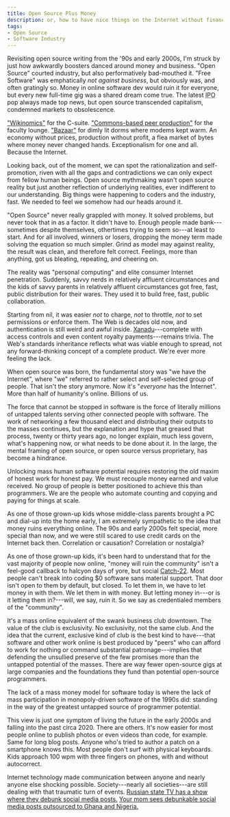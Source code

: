 ```yaml
---
title: Open Source Plus Money
description: or, how to have nice things on the Internet without financializing the shit out of everything
tags:
- Open Source
- Software Industry
---
```


<!-- TODO: title without open source -->

Revisiting open source writing from the '90s and early 2000s, I'm struck by just how awkwardly boosters danced around money and business.  "Open Source" courted industry, but also performatively bad-mouthed it.  "Free Software" was emphatically _not against business_, but obviously was, and often gratingly so.  Money in online software dev would ruin it for everyone, but every new full-time gig was a shared dream come true.  The latest <abbr title="initial public offering">IPO</abbr> pop always made top news, but open source transcended capitalism, condemned markets to obsolescence.

["Wikinomics"](https://en.wikipedia.org/wiki/Wikinomics) for the C-suite.  ["Commons-based peer production"](https://en.wikipedia.org/wiki/The_Wealth_of_Networks) for the faculty lounge.  ["Bazaar"](https://en.wikipedia.org/wiki/The_Cathedral_and_the_Bazaar) for dimly lit dorms where modems kept warm.  An economy without prices, production without profit, a flea market of bytes where money never changed hands.  Exceptionalism for one and all.  Because the Internet.

Looking back, out of the moment, we can spot the rationalization and self-promotion, riven with all the gaps and contradictions we can only expect from fellow human beings.  Open source mythmaking wasn't open source reality but just another reflection of underlying realities, ever indifferent to our understanding.  Big things were happening to coders and the industry, fast.  We needed to feel we somehow had our heads around it.

"Open Source" never really grappled with money.  It solved problems, but never took that in as a factor.  It didn't have to.  Enough people made bank---sometimes despite themselves, othertimes trying to seem so---at least to start.  And for all involved, winners or losers, dropping the money term made solving the equation so much simpler.  Grind as model may against reality, the result was clean, and therefore felt correct.  Feelings, more than anything, got us bleating, repeating, and cheering on.

The reality was "personal computing" and elite consumer Internet penetration.  Suddenly, savvy nerds in relatively affluent circumstances and the kids of savvy parents in relatively affluent circumstances got free, fast, public distribution for their wares.  They used it to build free, fast, public collaboration.

Starting from nil, it was easier _not_ to charge, _not_ to throttle, _not_ to set permissions or enforce them.  The Web is decades old now, and authentication is still weird and awful inside.  [Xanadu](https://en.wikipedia.org/wiki/Project_Xanadu)---complete with access controls and even content royalty payments---remains trivia.  The Web's standards inheritance reflects what was viable enough to spread, not any forward-thinking concept of a complete product.  We're ever more feeling the lack.

When open source was born, the fundamental story was "we have the Internet", where "we" referred to rather select and self-selected group of people.  That isn't the story anymore.  Now it's "_everyone_ has the Internet".  More than half of humanity's online.  Billions of us.

The force that cannot be stopped in software is the force of literally millions of untapped talents serving other connected people with software.  The work of networking a few thousand elect and distributing their outputs to the masses continues, but the explanation and hype that greased that process, twenty or thirty years ago, no longer explain, much less govern, what's happening now, or what needs to be done about it.  In the large, the mental framing of open source, or open source versus proprietary, has become a hindrance.

Unlocking mass human software potential requires restoring the old maxim of honest work for honest pay.  We must recouple money earned and value received.  No group of people is better positioned to achieve this than programmers.  We are the people who automate counting and copying and paying for things at scale.

As one of those grown-up kids whose middle-class parents brought a PC and dial-up into the home early, I am extremely sympathetic to the idea that money ruins everything online.  The 90s and early 2000s felt special, more special than now, and we were still scared to use credit cards on the Internet back then.  Correlation or causation?  Correlation or nostalgia?

As one of those grown-up kids, it's been hard to understand that for the vast majority of people now online, "money will ruin the community" isn't a feel-good callback to halcyon days of yore, but social [Catch-22](https://en.wikipedia.org/wiki/Catch-22).  Most people can't break into coding $0 software sans material support.  That door isn't open to them by default, but closed.  To let them in, we have to let money in with them.  We let them in with money.  But letting money in---or is it letting them in?---will, we say, ruin it.  So we say as credentialed members of the "community".

It's a mass online equivalent of the swank business club downtown.  The value of the club is exclusivity.  No exclusivity, not the same club.  And the idea that the current, exclusive kind of club is the best kind to have---that software and other work online is best produced by "peers" who can afford to work for nothing or command substantial patronage---implies that defending the unsullied preserve of the few promises more than the untapped potential of the masses.  There are way fewer open-source gigs at large companies and the foundations they fund than potential open-source programmers.

The lack of a mass money model for software today is where the lack of mass participation in monopoly-driven software of the 1990s did: standing in the way of the greatest untapped source of programmer potential.

This view is just one symptom of living the future in the early 2000s and falling into the past circa 2020.  There are others.  It's now easier for most people online to publish photos or even videos than code, for example.  Same for long blog posts.  Anyone who's tried to author a patch on a smartphone knows this.  Most people don't surf with physical keyboards.  Kids approach 100 wpm with three fingers on phones, with and without autocorrect.

Internet technology made communication between anyone and nearly anyone else shocking possible.  Society---nearly all societies---are still dealing with that traumatic turn of events.  [Russian state TV has a show where they debunk social media posts.](https://www.1tv.ru/shows/antifeyk/o-proekte)  [Your mom sees debunkable social media posts outsourced to Ghana and Nigeria.](https://techcrunch.com/2020/03/12/twitter-facebook-disinformation-africa-ghana-nigeria-ira-russia/)

<!-- Broad acceptance of permissive licensing made scale differences irrelevant.  Big companies could give and take from sole hackers.  The same hasn't happened for paid transactions. -->
